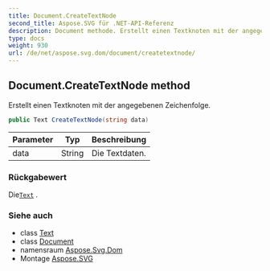 ```yaml
---
title: Document.CreateTextNode
second_title: Aspose.SVG für .NET-API-Referenz
description: Document methode. Erstellt einen Textknoten mit der angegebenen Zeichenfolge.
type: docs
weight: 930
url: /de/net/aspose.svg.dom/document/createtextnode/
---
```

## Document.CreateTextNode method

Erstellt einen Textknoten mit der angegebenen Zeichenfolge.

```csharp
public Text CreateTextNode(string data)
```

| Parameter | Typ | Beschreibung |
| --- | --- | --- |
| data | String | Die Textdaten. |

### Rückgabewert

Die[`Text`](../../text/) .

### Siehe auch

* class [Text](../../text/)
* class [Document](../)
* namensraum [Aspose.Svg.Dom](../../document/)
* Montage [Aspose.SVG](../../../)


